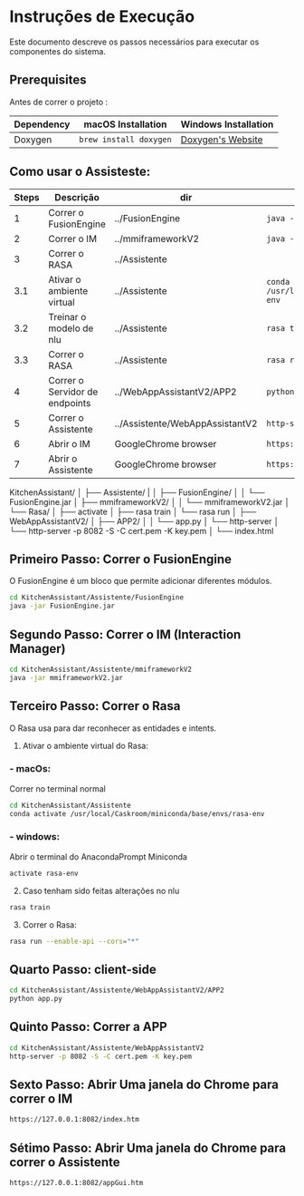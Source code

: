 # Instruções de Execução

Este documento descreve os passos necessários para executar os componentes do sistema.

## Prerequisites

Antes de correr o projeto :

| Dependency | macOS Installation           | Windows Installation                           |
|------------|------------------------------|-----------------------------------------------|
| Doxygen    | `brew install doxygen`       | [Doxygen's Website](https://www.doxygen.nl/index.html) |


## Como usar o Assisteste:

| Steps | Descrição                  | dir               | Mac Commands                       | Win Commands                       |  
|-------|----------------------------|-------------------|------------------------------------|------------------------------------|
| 1 | Correr o FusionEngine      | ../FusionEngine   | `java -jar FusionEngine.jar`        | `java -jar FusionEngine.jar`       |
| 2 | Correr o IM                | ../mmiframeworkV2 | `java -jar mmiframeworkV2.jar`      | `java -jar mmiframeworkV2.jar`     |
| 3 | Correr o RASA              | ../Assistente     | 
| 3.1 | Ativar o ambiente virtual  | ../Assistente     | `conda activate /usr/local/Caskroom/miniconda/base/envs/rasa-env` | `activate rasa-env` |
| 3.2 | Treinar o modelo de nlu    | ../Assistente     | `rasa train` | `rasa train` |
| 3.3 | Correr o RASA | ../Assistente | `rasa run --enable-api --cors="*"` | `rasa run --enable-api --cors="*"` |
| 4 | Correr o Servidor de endpoints | ../WebAppAssistantV2/APP2 | `python app.py` | `python app.py` |
| 5 | Correr o Assistente | ../Assistente/WebAppAssistantV2 | `http-server -p 8082 -S -C cert.pem -K key.pem` | `http-server -p 8082 -S -C cert.pem -K key.pem` |
| 6 | Abrir o IM | GoogleChrome browser | `https://127.0.0.1:8082/index.htm` | `https://127.0.0.1:8082/index.htm` |
| 7 | Abrir o Assistente | GoogleChrome browser | `https://127.0.0.1:8082/appGui.htm` | `https://127.0.0.1:8082/appGui.htm` |


KitchenAssistant/
│
├── Assistente/
|
│ ├── FusionEngine/
│ │ └── FusionEngine.jar
│ ├── mmiframeworkV2/
│ │ └── mmiframeworkV2.jar
│ └── Rasa/
│ ├── activate
│ ├── rasa train
│ └── rasa run
│
├── WebAppAssistantV2/
│ ├── APP2/
│ │ └── app.py
│ └── http-server
│ └── http-server -p 8082 -S -C cert.pem -K key.pem
│
└── index.html


## Primeiro Passo: Correr o FusionEngine

O FusionEngine é um bloco que permite adicionar diferentes módulos.

```bash
cd KitchenAssistant/Assistente/FusionEngine
java -jar FusionEngine.jar
```

## Segundo Passo: Correr o IM (Interaction Manager)

```bash
cd KitchenAssistant/Assistente/mmiframeworkV2
java -jar mmiframeworkV2.jar
```

## Terceiro Passo: Correr o Rasa

O Rasa usa para dar reconhecer as entidades e intents.

1. Ativar o ambiente virtual do Rasa:
### - macOs:
Correr no terminal normal

```bash
cd KitchenAssistant/Assistente
conda activate /usr/local/Caskroom/miniconda/base/envs/rasa-env
```

### - windows:
Abrir o terminal do AnacondaPrompt Miniconda

```bash
activate rasa-env
```

2. Caso tenham sido feitas alterações no nlu 

```bash
rasa train
``` 

3. Correr o Rasa:

```bash
rasa run --enable-api --cors="*"
```

## Quarto Passo: client-side 

```bash
cd KitchenAssistant/Assistente/WebAppAssistantV2/APP2
python app.py
```

## Quinto Passo: Correr a APP

```bash
cd KitchenAssistant/Assistente/WebAppAssistantV2
http-server -p 8082 -S -C cert.pem -K key.pem
```

## Sexto Passo: Abrir Uma janela do Chrome para correr o IM         

```bash
https://127.0.0.1:8082/index.htm
```

## Sétimo Passo: Abrir Uma janela do Chrome para correr o Assistente 

```bash
https://127.0.0.1:8082/appGui.htm
```
